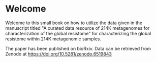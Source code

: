 # Welcome

Welcome to this small book on how to utilize the data given in the manuscript titled "A curated data resource of 214K metagenomes for characterization of the global resistome" for characterizing the global resistome within 214K metagenomic samples.

The paper has been published on bioRxiv.
Data can be retrieved from Zenodo at https://doi.org/10.5281/zenodo.6519843

```{tableofcontents}
```
